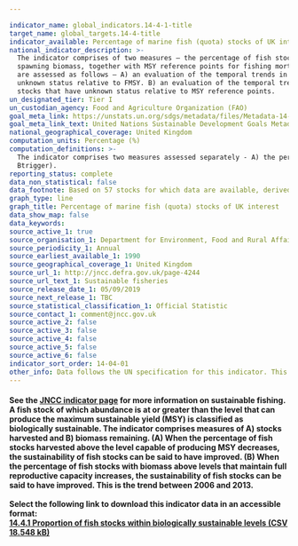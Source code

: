 ```yaml
---

indicator_name: global_indicators.14-4-1-title
target_name: global_targets.14-4-title
indicator_available: Percentage of marine fish (quota) stocks of UK interest; A) harvested sustainably; B) with biomass at levels that maintain full reproductive capacity
national_indicator_description: >-
  The indicator comprises of two measures – the percentage of fish stocks in seas around the UK that are harvested sustainably; and those at full reproductive capacity. It is based on a group of 20 species in 57 stocks for which there are reliable estimates of fishing mortality and
  spawning biomass, together with MSY reference points for fishing mortality and biomass that allow the sustainability of the stocks to be evaluated. The indicator stocks include a range of local and widely distributed species of major importance to the UK fishing industry. The measures
  are assessed as follows – A) an evaluation of the temporal trends in the exploitation level of stocks of UK interest with respect to the fishing mortality target FMSY. The aim is to increase the proportion of stocks fished at or below FMSY and reduce to zero the number of stocks of
  unknown status relative to FMSY. B) an evaluation of the temporal trends in the spawning stock biomass (SSB) of stocks of UK interest with respect to safe biological limits. The aim is to increase the proportion of stocks with SSB at or above MSY Btrigger and reduce to zero the number of
  stocks that have unknown status relative to MSY reference points.
un_designated_tier: Tier I
un_custodian_agency: Food and Agriculture Organization (FAO)
goal_meta_link: https://unstats.un.org/sdgs/metadata/files/Metadata-14-04-01.pdf
goal_meta_link_text: United Nations Sustainable Development Goals Metadata (PDF 370 KB)
national_geographical_coverage: United Kingdom
computation_units: Percentage (%)
computation_definitions: >-
  The indicator comprises two measures assessed separately - A) the percentage of stocks fished at or below the level capable of producing Maximum Sustainable Yield (FMSY); and B) the percentage of stocks with biomass above the level capable of producing Maximum Sustainable Yield (MSY
  Btrigger).
reporting_status: complete
data_non_statistical: false
data_footnote: Based on 57 stocks for which data are available, derived from stock assessment reports.  For spawning stock biomass (SSB) the final year will typically show an increase in ‘unknown’ status due to the cycle by which updates are made to stock assessments.
graph_type: line
graph_title: Percentage of marine fish (quota) stocks of UK interest
data_show_map: false
data_keywords:  
source_active_1: true
source_organisation_1: Department for Environment, Food and Rural Affairs (DEFRA)
source_periodicity_1: Annual
source_earliest_available_1: 1990
source_geographical_coverage_1: United Kingdom
source_url_1: http://jncc.defra.gov.uk/page-4244
source_url_text_1: Sustainable fisheries
source_release_date_1: 05/09/2019
source_next_release_1: TBC
source_statistical_classification_1: Official Statistic 
source_contact_1: comment@jncc.gov.uk
source_active_2: false
source_active_3: false
source_active_4: false
source_active_5: false
source_active_6: false
indicator_sort_order: 14-04-01
other_info: Data follows the UN specification for this indicator. This indicator has been identified in collaboration with topic experts.
---
```

#### See the [JNCC indicator page](http://jncc.defra.gov.uk/page-4244) for more information on sustainable fishing. A fish stock of which abundance is at or greater than the level that can produce the maximum sustainable yield (MSY) is classified as biologically sustainable. The indicator comprises measures of A) stocks harvested and B) biomass remaining. (A) When the percentage of fish stocks harvested above the level capable of producing MSY decreases, the sustainability of fish stocks can be said to have improved. (B) When the percentage of fish stocks with biomass above levels that maintain full reproductive capacity increases, the sustainability of fish stocks can be said to have improved. This is the trend between 2006 and 2013.<br><br>Select the following link to download this indicator data in an accessible format:<br>[14.4.1 Proportion of fish stocks within biologically sustainable levels (CSV 18.548 kB)](https://sustainabledevelopment-uk.github.io/sdg-data/en/data/14-4-1.csv)